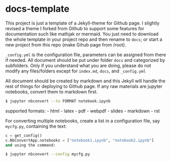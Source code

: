 # docs-template
This project is just a template of a Jekyll-theme for Github page. I slightly revised a theme I forked from Github to support some features for documentation such like mathjak or mermaid.
You just need to download the whole template in your project repo and then rename to `docs`; or start a new project from this repo (make Gihub page from /root).

`_config.yml` is the configuration file, parameters can be assigned from there if needed. All document should be put under folder `docs` and categorized by subfolders.
Only if you understand what you are doing, please do not modify any files/folders except for `index.md`, `docs`, and `_config.yml`

All document should be created by markdown and this Jekyll will handle the rest of things for deploying to Github page. If any raw materials are jupyter notebooks, convert them to markdown first. 

```bash
$ jupyter nbconvert --to FORMAT notebook.ipynb
```
supported formats:
    - html
    - latex
    - pdf
    - webpdf
    - slides
    - markdown
    - rst
  
For converting multiple notebooks, create a list in a configuration file, say `mycfg.py`, containing the text:

```python
c = get_config()
c.NbConvertApp.notebooks = ["notebook1.ipynb", "notebook2.ipynb"]
and using the command:
```

```bash
$ jupyter nbconvert --config mycfg.py
```

